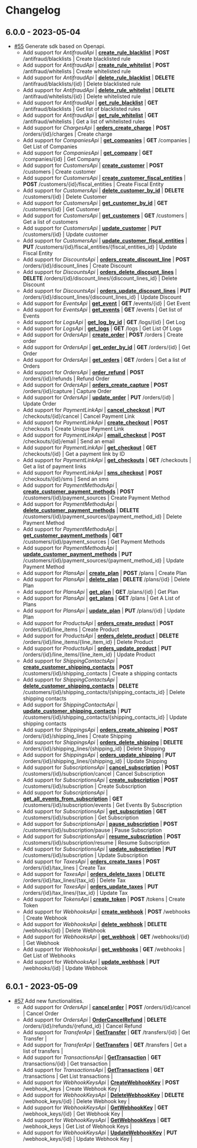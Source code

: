 # Changelog

## 6.0.0 - 2023-05-04
* [#55](https://github.com/conekta/conekta-.net/pull/55) Generate sdk based on Openapi.
  * Add support for *AntifraudApi* | [**create_rule_blacklist**](docs/AntifraudApi.md#create_rule_blacklist) | **POST** /antifraud/blacklists | Create blacklisted rule
  * Add support for *AntifraudApi* | [**create_rule_whitelist**](docs/AntifraudApi.md#create_rule_whitelist) | **POST** /antifraud/whitelists | Create whitelisted rule
  * Add support for *AntifraudApi* | [**delete_rule_blacklist**](docs/AntifraudApi.md#delete_rule_blacklist) | **DELETE** /antifraud/blacklists/{id} | Delete blacklisted rule
  * Add support for *AntifraudApi* | [**delete_rule_whitelist**](docs/AntifraudApi.md#delete_rule_whitelist) | **DELETE** /antifraud/whitelists/{id} | Delete whitelisted rule
  * Add support for *AntifraudApi* | [**get_rule_blacklist**](docs/AntifraudApi.md#get_rule_blacklist)       | **GET** /antifraud/blacklists | Get list of blacklisted rules
  * Add support for *AntifraudApi* | [**get_rule_whitelist**](docs/AntifraudApi.md#get_rule_whitelist)       | **GET** /antifraud/whitelists | Get a list of whitelisted rules
  * Add support for *ChargesApi*   | [**orders_create_charge**](docs/ChargesApi.md#orders_create_charge)     | **POST** /orders/{id}/charges | Create charge
  * Add support for *CompaniesApi* | [**get_companies**](docs/CompaniesApi.md#get_companies) | **GET** /companies | Get List of Companies
  * Add support for *CompaniesApi* | [**get_company**](docs/CompaniesApi.md#get_company) | **GET** /companies/{id} | Get Company
  * Add support for *CustomersApi* | [**create_customer**](docs/CustomersApi.md#create_customer) | **POST** /customers | Create customer
  * Add support for *CustomersApi* | [**create_customer_fiscal_entities**](docs/CustomersApi.md#create_customer_fiscal_entities) | **POST** /customers/{id}/fiscal_entities | Create Fiscal Entity
  * Add support for *CustomersApi* | [**delete_customer_by_id**](docs/CustomersApi.md#delete_customer_by_id) | **DELETE** /customers/{id} | Delete Customer
  * Add support for *CustomersApi* | [**get_customer_by_id**](docs/CustomersApi.md#get_customer_by_id) | **GET** /customers/{id} | Get Customer
  * Add support for *CustomersApi* | [**get_customers**](docs/CustomersApi.md#get_customers) | **GET** /customers | Get a list of customers
  * Add support for *CustomersApi* | [**update_customer**](docs/CustomersApi.md#update_customer) | **PUT** /customers/{id} | Update customer
  * Add support for *CustomersApi* | [**update_customer_fiscal_entities**](docs/CustomersApi.md#update_customer_fiscal_entities) | **PUT** /customers/{id}/fiscal_entities/{fiscal_entities_id} | Update  Fiscal Entity
  * Add support for *DiscountsApi* | [**orders_create_discount_line**](docs/DiscountsApi.md#orders_create_discount_line) | **POST** /orders/{id}/discount_lines | Create Discount
  * Add support for *DiscountsApi* | [**orders_delete_discount_lines**](docs/DiscountsApi.md#orders_delete_discount_lines) | **DELETE** /orders/{id}/discount_lines/{discount_lines_id} | Delete Discount
  * Add support for *DiscountsApi* | [**orders_update_discount_lines**](docs/DiscountsApi.md#orders_update_discount_lines) | **PUT** /orders/{id}/discount_lines/{discount_lines_id} | Update Discount
  * Add support for *EventsApi*    | [**get_event**](docs/EventsApi.md#get_event) | **GET** /events/{id} | Get Event
  * Add support for *EventsApi*    | [**get_events**](docs/EventsApi.md#get_events) | **GET** /events | Get list of Events
  * Add support for *LogsApi* | [**get_log_by_id**](docs/LogsApi.md#get_log_by_id) | **GET** /logs/{id} | Get Log
  * Add support for *LogsApi* | [**get_logs**](docs/LogsApi.md#get_logs) | **GET** /logs | Get List Of Logs
  * Add support for *OrdersApi* | [**create_order**](docs/OrdersApi.md#create_order) | **POST** /orders | Create order
  * Add support for *OrdersApi* | [**get_order_by_id**](docs/OrdersApi.md#get_order_by_id) | **GET** /orders/{id} | Get Order
  * Add support for *OrdersApi* | [**get_orders**](docs/OrdersApi.md#get_orders) | **GET** /orders | Get a list of Orders
  * Add support for *OrdersApi* | [**order_refund**](docs/OrdersApi.md#order_refund) | **POST** /orders/{id}/refunds | Refund Order
  * Add support for *OrdersApi* | [**orders_create_capture**](docs/OrdersApi.md#orders_create_capture) | **POST** /orders/{id}/capture | Capture Order
  * Add support for *OrdersApi* | [**update_order**](docs/OrdersApi.md#update_order) | **PUT** /orders/{id} | Update Order
  * Add support for *PaymentLinkApi* | [**cancel_checkout**](docs/PaymentLinkApi.md#cancel_checkout) | **PUT** /checkouts/{id}/cancel | Cancel Payment Link
  * Add support for *PaymentLinkApi* | [**create_checkout**](docs/PaymentLinkApi.md#create_checkout) | **POST** /checkouts | Create Unique Payment Link
  * Add support for *PaymentLinkApi* | [**email_checkout**](docs/PaymentLinkApi.md#email_checkout) | **POST** /checkouts/{id}/email | Send an email
  * Add support for *PaymentLinkApi* | [**get_checkout**](docs/PaymentLinkApi.md#get_checkout) | **GET** /checkouts/{id} | Get a payment link by ID
  * Add support for *PaymentLinkApi* | [**get_checkouts**](docs/PaymentLinkApi.md#get_checkouts) | **GET** /checkouts | Get a list of payment links
  * Add support for *PaymentLinkApi* | [**sms_checkout**](docs/PaymentLinkApi.md#sms_checkout) | **POST** /checkouts/{id}/sms | Send an sms
  * Add support for *PaymentMethodsApi* | [**create_customer_payment_methods**](docs/PaymentMethodsApi.md#create_customer_payment_methods) | **POST** /customers/{id}/payment_sources | Create Payment Method
  * Add support for *PaymentMethodsApi* | [**delete_customer_payment_methods**](docs/PaymentMethodsApi.md#delete_customer_payment_methods) | **DELETE** /customers/{id}/payment_sources/{payment_method_id} | Delete Payment Method
  * Add support for *PaymentMethodsApi* | [**get_customer_payment_methods**](docs/PaymentMethodsApi.md#get_customer_payment_methods) | **GET** /customers/{id}/payment_sources | Get Payment Methods
  * Add support for *PaymentMethodsApi* | [**update_customer_payment_methods**](docs/PaymentMethodsApi.md#update_customer_payment_methods) | **PUT** /customers/{id}/payment_sources/{payment_method_id} | Update Payment Method
  * Add support for *PlansApi* | [**create_plan**](docs/PlansApi.md#create_plan) | **POST** /plans | Create Plan
  * Add support for *PlansApi* | [**delete_plan**](docs/PlansApi.md#delete_plan) | **DELETE** /plans/{id} | Delete Plan
  * Add support for *PlansApi* | [**get_plan**](docs/PlansApi.md#get_plan) | **GET** /plans/{id} | Get Plan
  * Add support for *PlansApi* | [**get_plans**](docs/PlansApi.md#get_plans) | **GET** /plans | Get A List of Plans
  * Add support for *PlansApi* | [**update_plan**](docs/PlansApi.md#update_plan) | **PUT** /plans/{id} | Update Plan
  * Add support for *ProductsApi* | [**orders_create_product**](docs/ProductsApi.md#orders_create_product) | **POST** /orders/{id}/line_items | Create Product
  * Add support for *ProductsApi* | [**orders_delete_product**](docs/ProductsApi.md#orders_delete_product) | **DELETE** /orders/{id}/line_items/{line_item_id} | Delete Product
  * Add support for *ProductsApi* | [**orders_update_product**](docs/ProductsApi.md#orders_update_product) | **PUT** /orders/{id}/line_items/{line_item_id} | Update Product
  * Add support for *ShippingContactsApi* | [**create_customer_shipping_contacts**](docs/ShippingContactsApi.md#create_customer_shipping_contacts) | **POST** /customers/{id}/shipping_contacts | Create a shipping contacts
  * Add support for *ShippingContactsApi* | [**delete_customer_shipping_contacts**](docs/ShippingContactsApi.md#delete_customer_shipping_contacts) | **DELETE** /customers/{id}/shipping_contacts/{shipping_contacts_id} | Delete shipping contacts
  * Add support for *ShippingContactsApi* | [**update_customer_shipping_contacts**](docs/ShippingContactsApi.md#update_customer_shipping_contacts) | **PUT** /customers/{id}/shipping_contacts/{shipping_contacts_id} | Update shipping contacts
  * Add support for *ShippingsApi* | [**orders_create_shipping**](docs/ShippingsApi.md#orders_create_shipping) | **POST** /orders/{id}/shipping_lines | Create Shipping
  * Add support for *ShippingsApi* | [**orders_delete_shipping**](docs/ShippingsApi.md#orders_delete_shipping) | **DELETE** /orders/{id}/shipping_lines/{shipping_id} | Delete Shipping
  * Add support for *ShippingsApi* | [**orders_update_shipping**](docs/ShippingsApi.md#orders_update_shipping) | **PUT** /orders/{id}/shipping_lines/{shipping_id} | Update Shipping
  * Add support for *SubscriptionsApi* | [**cancel_subscription**](docs/SubscriptionsApi.md#cancel_subscription) | **POST** /customers/{id}/subscription/cancel | Cancel Subscription
  * Add support for *SubscriptionsApi* | [**create_subscription**](docs/SubscriptionsApi.md#create_subscription) | **POST** /customers/{id}/subscription | Create Subscription
  * Add support for *SubscriptionsApi* | [**get_all_events_from_subscription**](docs/SubscriptionsApi.md#get_all_events_from_subscription) | **GET** /customers/{id}/subscription/events | Get Events By Subscription
  * Add support for *SubscriptionsApi* | [**get_subscription**](docs/SubscriptionsApi.md#get_subscription) | **GET** /customers/{id}/subscription | Get Subscription
  * Add support for *SubscriptionsApi* | [**pause_subscription**](docs/SubscriptionsApi.md#pause_subscription) | **POST** /customers/{id}/subscription/pause | Pause Subscription
  * Add support for *SubscriptionsApi* | [**resume_subscription**](docs/SubscriptionsApi.md#resume_subscription) | **POST** /customers/{id}/subscription/resume | Resume Subscription
  * Add support for *SubscriptionsApi* | [**update_subscription**](docs/SubscriptionsApi.md#update_subscription) | **PUT** /customers/{id}/subscription | Update Subscription
  * Add support for *TaxesApi* | [**orders_create_taxes**](docs/TaxesApi.md#orders_create_taxes) | **POST** /orders/{id}/tax_lines | Create Tax
  * Add support for *TaxesApi* | [**orders_delete_taxes**](docs/TaxesApi.md#orders_delete_taxes) | **DELETE** /orders/{id}/tax_lines/{tax_id} | Delete Tax
  * Add support for *TaxesApi* | [**orders_update_taxes**](docs/TaxesApi.md#orders_update_taxes) | **PUT** /orders/{id}/tax_lines/{tax_id} | Update Tax
  * Add support for *TokensApi* | [**create_token**](docs/TokensApi.md#create_token) | **POST** /tokens | Create Token
  * Add support for *WebhooksApi* | [**create_webhook**](docs/WebhooksApi.md#create_webhook) | **POST** /webhooks | Create Webhook
  * Add support for *WebhooksApi* | [**delete_webhook**](docs/WebhooksApi.md#delete_webhook) | **DELETE** /webhooks/{id} | Delete Webhook
  * Add support for *WebhooksApi* | [**get_webhook**](docs/WebhooksApi.md#get_webhook) | **GET** /webhooks/{id} | Get Webhook
  * Add support for *WebhooksApi* | [**get_webhooks**](docs/WebhooksApi.md#get_webhooks) | **GET** /webhooks | Get List of Webhooks
  * Add support for *WebhooksApi* | [**update_webhook**](docs/WebhooksApi.md#update_webhook) | **PUT** /webhooks/{id} | Update Webhook

## 6.0.1 - 2023-05-09
* [#57](https://github.com/conekta/conekta-.net/pull/57) Add new functionalities.
  * Add support for *OrdersApi* | [**cancel order**](docs/OrdersApi.md#cancelorder) | **POST** /orders/{id}/cancel | Cancel Order
  * Add support for *OrdersApi* | [**OrderCancelRefund**](docs/OrdersApi.md#ordercancelrefund) | **DELETE** /orders/{id}/refunds/{refund_id} | Cancel Refund 
  * Add support for *TransferApi* | [**GetTransfer**](docs/TransfersApi.md#gettransfer) | **GET** /transfers/{id} | Get Transfer |
  * Add support for *TransferApi* | [**GetTransfers**](docs/TransfersApi.md#gettransfers) | **GET** /transfers | Get a list of transfers |
  * Add support for *TransactionsApi* | [**GetTransaction**](docs/TransactionsApi.md#gettransaction) | **GET** /transactions/{id} | Get transaction |
  * Add support for *TransactionsApi* | [**GetTransactions**](docs/TransactionsApi.md#gettransactions) | **GET** /transactions | Get List transactions |
  * Add support for *WebhookKeysApi* | [**CreateWebhookKey**](docs/WebhookKeysApi.md#createwebhookkey) | **POST** /webhook_keys | Create Webhook Key |
  * Add support for *WebhookKeysApi* | [**DeleteWebhookKey**](docs/WebhookKeysApi.md#deletewebhookkey) | **DELETE** /webhook_keys/{id} | Delete Webhook key |
  * Add support for *WebhookKeysApi* | [**GetWebhookKey**](docs/WebhookKeysApi.md#getwebhookkey) | **GET** /webhook_keys/{id} | Get Webhook Key |
  * Add support for *WebhookKeysApi* | [**GetWebhookKeys**](docs/WebhookKeysApi.md#getwebhookkeys) | **GET** /webhook_keys | Get List of Webhook Keys |
  * Add support for *WebhookKeysApi* | [**UpdateWebhookKey**](docs/WebhookKeysApi.md#updatewebhookkey) | **PUT** /webhook_keys/{id} | Update Webhook Key |
